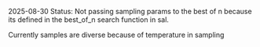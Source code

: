 2025-08-30 Status: Not passing  sampling params to the best of n because its defined in the best_of_n search function in sal.

Currently samples are diverse because of temperature in sampling